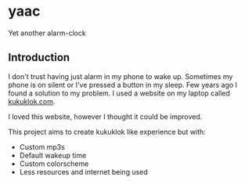 # yaac
Yet another alarm-clock

## Introduction

I don't trust having just alarm in my phone to wake up. Sometimes my phone is on silent or I've pressed a button in my sleep. Few years ago I found a solution to my problem. I used a website on my laptop called [kukuklok.com](https://kukuklok.com/).

I loved this website, however I thought it could be improved.

This project aims to create kukuklok like experience but with:
- Custom mp3s
- Default wakeup time
- Custom colorscheme
- Less resources and internet being used

